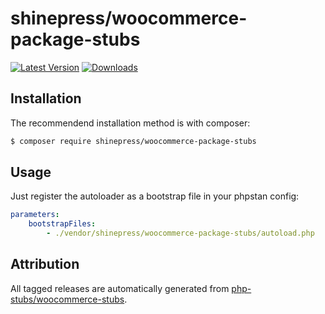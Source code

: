 # shinepress/woocommerce-package-stubs

[![Latest Version](https://img.shields.io/packagist/v/shinepress/woocommerce-package-stubs?label=latest)](https://packagist.org/packages/shinepress/woocommerce-package-stubs/)
[![Downloads](https://img.shields.io/packagist/dt/shinepress/woocommerce-package-stubs?label=downloads)](https://packagist.org/packages/shinepress/woocommerce-package-stubs/)

## Installation

The recommendend installation method is with composer:
```sh
$ composer require shinepress/woocommerce-package-stubs
```

## Usage

Just register the autoloader as a bootstrap file in your phpstan config:
```yaml
parameters:
    bootstrapFiles:
        - ./vendor/shinepress/woocommerce-package-stubs/autoload.php
```

## Attribution

All tagged releases are automatically generated from [php-stubs/woocommerce-stubs](https://github.com/php-stubs/woocommerce-stubs/).